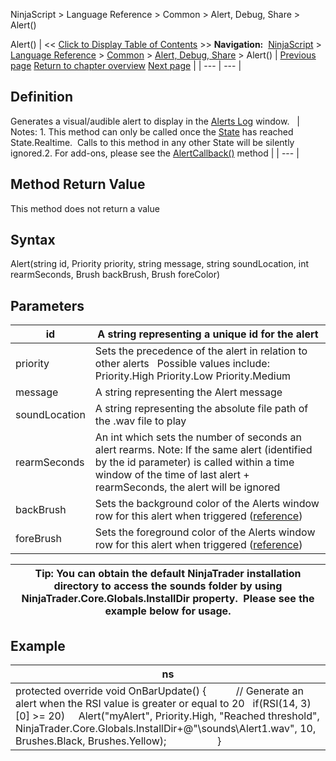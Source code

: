 ﻿
NinjaScript > Language Reference > Common > Alert, Debug, Share > Alert()

Alert()
| << [Click to Display Table of Contents](alert.md) >> **Navigation:**     [NinjaScript](ninjascript.md) > [Language Reference](language_reference_wip.md) > [Common](common.md) > [Alert, Debug, Share](alert__debugging_and_sharing.md) > Alert() | [Previous page](alert__debugging_and_sharing.md) [Return to chapter overview](alert__debugging_and_sharing.md) [Next page](clearoutputwindow.md) |
| --- | --- |
## Definition
Generates a visual/audible alert to display in the [Alerts Log](alerts_log.md) window.
 
| Notes:  1. This method can only be called once the [State](state.md) has reached State.Realtime.  Calls to this method in any other State will be silently ignored.2. For add-ons, please see the [AlertCallback()](alertcallback.md) method |
| --- |

## Method Return Value
This method does not return a value
 
## Syntax
Alert(string id, Priority priority, string message, string soundLocation, int rearmSeconds, Brush backBrush, Brush foreColor)
 
## Parameters
| id | A string representing a unique id for the alert |
| --- | --- |
| priority | Sets the precedence of the alert in relation to other alerts   Possible values include:   Priority.High Priority.Low Priority.Medium |
| message | A string representing the Alert message |
| soundLocation | A string representing the absolute file path of the .wav file to play |
| rearmSeconds | An int which sets the number of seconds an alert rearms. Note: If the same alert (identified by the id parameter) is called within a time window of the time of last alert + rearmSeconds, the alert will be ignored |
| backBrush | Sets the background color of the Alerts window row for this alert when triggered ([reference](http://msdn.microsoft.com/en-us/library/system.drawing.color_members(v=vs.90).aspx)) |
| foreBrush | Sets the foreground color of the Alerts window row for this alert when triggered ([reference](http://msdn.microsoft.com/en-us/library/system.drawing.color_members(v=vs.90).aspx)) |

| Tip: You can obtain the default NinjaTrader installation directory to access the sounds folder by using NinjaTrader.Core.Globals.InstallDir property.  Please see the example below for usage. |
| --- |

## Example
| ns |
| --- |
| protected override void OnBarUpdate() {             // Generate an alert when the RSI value is greater or equal to 20    if(RSI(14, 3)[0] >= 20)      Alert("myAlert", Priority.High, "Reached threshold", NinjaTrader.Core.Globals.InstallDir+@"\\sounds\\Alert1.wav", 10, Brushes.Black, Brushes.Yellow);                    } |
